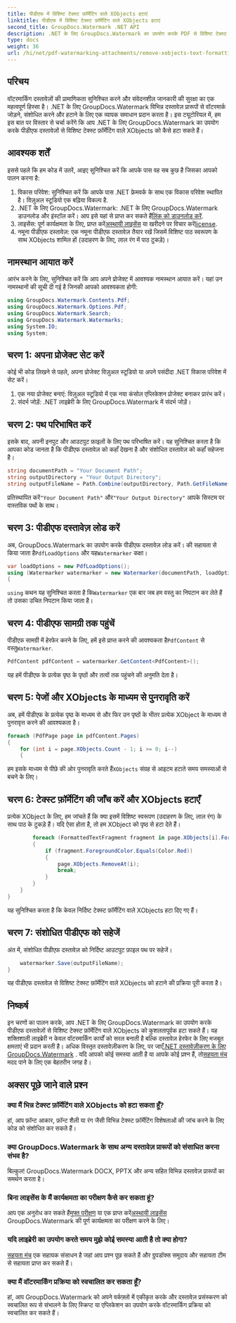 ```yaml
---
title: पीडीएफ में विशिष्ट टेक्स्ट फ़ॉर्मेटिंग वाले XObjects हटाएं
linktitle: पीडीएफ में विशिष्ट टेक्स्ट फ़ॉर्मेटिंग वाले XObjects हटाएं
second_title: GroupDocs.Watermark .NET API
description: .NET के लिए GroupDocs.Watermark का उपयोग करके PDF से विशिष्ट टेक्स्ट फ़ॉर्मेटिंग वाले XObjects को आसानी से हटा दें। निर्बाध दस्तावेज़ हेरफेर के लिए हमारी मार्गदर्शिका का पालन करें।
type: docs
weight: 36
url: /hi/net/pdf-watermarking-attachments/remove-xobjects-text-formatting-pdf/
---
```

## परिचय
वॉटरमार्किंग दस्तावेज़ों की प्रामाणिकता सुनिश्चित करने और संवेदनशील जानकारी की सुरक्षा का एक महत्वपूर्ण हिस्सा है। .NET के लिए GroupDocs.Watermark विभिन्न दस्तावेज़ प्रारूपों से वॉटरमार्क जोड़ने, संशोधित करने और हटाने के लिए एक व्यापक समाधान प्रदान करता है। इस ट्यूटोरियल में, हम इस बात पर विस्तार से चर्चा करेंगे कि आप .NET के लिए GroupDocs.Watermark का उपयोग करके पीडीएफ दस्तावेज़ों से विशिष्ट टेक्स्ट फ़ॉर्मेटिंग वाले XObjects को कैसे हटा सकते हैं।
## आवश्यक शर्तें
इससे पहले कि हम कोड में उतरें, आइए सुनिश्चित करें कि आपके पास वह सब कुछ है जिसका आपको पालन करना है:
1. विकास परिवेश: सुनिश्चित करें कि आपके पास .NET फ्रेमवर्क के साथ एक विकास परिवेश स्थापित है। विज़ुअल स्टूडियो एक बढ़िया विकल्प है.
2.  .NET के लिए GroupDocs.Watermark: .NET के लिए GroupDocs.Watermark डाउनलोड और इंस्टॉल करें। आप इसे यहां से प्राप्त कर सकते हैं[लिंक को डाउनलोड करें](https://releases.groupdocs.com/Watermark/net/).
3.  लाइसेंस: पूर्ण कार्यक्षमता के लिए, प्राप्त करें[अस्थायी लाइसेंस](https://purchase.groupdocs.com/temporary-लाइसेंस/) या खरीदने पर विचार करें[license](https://purchase.groupdocs.com/buy).
4. नमूना पीडीएफ दस्तावेज़: एक नमूना पीडीएफ दस्तावेज़ तैयार रखें जिसमें विशिष्ट पाठ स्वरूपण के साथ XObjects शामिल हों (उदाहरण के लिए, लाल रंग में पाठ टुकड़े)।

## नामस्थान आयात करें
आरंभ करने के लिए, सुनिश्चित करें कि आप अपने प्रोजेक्ट में आवश्यक नामस्थान आयात करें। यहां उन नामस्थानों की सूची दी गई है जिनकी आपको आवश्यकता होगी:
```csharp
using GroupDocs.Watermark.Contents.Pdf;
using GroupDocs.Watermark.Options.Pdf;
using GroupDocs.Watermark.Search;
using GroupDocs.Watermark.Watermarks;
using System.IO;
using System;
```
## चरण 1: अपना प्रोजेक्ट सेट करें
कोई भी कोड लिखने से पहले, अपना प्रोजेक्ट विज़ुअल स्टूडियो या अपने पसंदीदा .NET विकास परिवेश में सेट करें।
1. एक नया प्रोजेक्ट बनाएं: विज़ुअल स्टूडियो में एक नया कंसोल एप्लिकेशन प्रोजेक्ट बनाकर प्रारंभ करें।
2. संदर्भ जोड़ें: .NET लाइब्रेरी के लिए GroupDocs.Watermark में संदर्भ जोड़ें।
## चरण 2: पथ परिभाषित करें
इसके बाद, अपनी इनपुट और आउटपुट फ़ाइलों के लिए पथ परिभाषित करें। यह सुनिश्चित करता है कि आपका कोड जानता है कि पीडीएफ दस्तावेज़ को कहाँ देखना है और संशोधित दस्तावेज़ को कहाँ सहेजना है।
```csharp
string documentPath = "Your Document Path";
string outputDirectory = "Your Output Directory";
string outputFileName = Path.Combine(outputDirectory, Path.GetFileName(documentPath));
```
 प्रतिस्थापित करें`"Your Document Path"` और`"Your Output Directory"` आपके सिस्टम पर वास्तविक पथों के साथ।
## चरण 3: पीडीएफ दस्तावेज़ लोड करें
 अब, GroupDocs.Watermark का उपयोग करके पीडीएफ दस्तावेज़ लोड करें। की सहायता से किया जाता है`PdfLoadOptions` और यह`Watermarker` कक्षा।
```csharp
var loadOptions = new PdfLoadOptions();
using (Watermarker watermarker = new Watermarker(documentPath, loadOptions))
{
```
`using` कथन यह सुनिश्चित करता है कि`Watermarker` एक बार जब हम वस्तु का निपटान कर लेते हैं तो उसका उचित निपटान किया जाता है।
## चरण 4: पीडीएफ सामग्री तक पहुंचें
 पीडीएफ सामग्री में हेरफेर करने के लिए, हमें इसे प्राप्त करने की आवश्यकता है`PdfContent` से वस्तु`Watermarker`.
```csharp
PdfContent pdfContent = watermarker.GetContent<PdfContent>();
```
यह हमें पीडीएफ के प्रत्येक पृष्ठ के पृष्ठों और तत्वों तक पहुंचने की अनुमति देता है।
## चरण 5: पेजों और XObjects के माध्यम से पुनरावृति करें
अब, हमें पीडीएफ के प्रत्येक पृष्ठ के माध्यम से और फिर उन पृष्ठों के भीतर प्रत्येक XObject के माध्यम से पुनरावृत्त करने की आवश्यकता है।
```csharp
foreach (PdfPage page in pdfContent.Pages)
{
    for (int i = page.XObjects.Count - 1; i >= 0; i--)
    {
```
 हम इसके माध्यम से पीछे की ओर पुनरावृति करते हैं`XObjects` संग्रह से आइटम हटाते समय समस्याओं से बचने के लिए।
## चरण 6: टेक्स्ट फ़ॉर्मेटिंग की जाँच करें और XObjects हटाएँ
प्रत्येक XObject के लिए, हम जांचते हैं कि क्या इसमें विशिष्ट स्वरूपण (उदाहरण के लिए, लाल रंग) के साथ पाठ के टुकड़े हैं। यदि ऐसा होता है, तो हम XObject को पृष्ठ से हटा देते हैं।
```csharp
        foreach (FormattedTextFragment fragment in page.XObjects[i].FormattedTextFragments)
        {
            if (fragment.ForegroundColor.Equals(Color.Red))
            {
                page.XObjects.RemoveAt(i);
                break;
            }
        }
    }
}
```
यह सुनिश्चित करता है कि केवल निर्दिष्ट टेक्स्ट फ़ॉर्मेटिंग वाले XObjects हटा दिए गए हैं।
## चरण 7: संशोधित पीडीएफ को सहेजें
अंत में, संशोधित पीडीएफ दस्तावेज़ को निर्दिष्ट आउटपुट फ़ाइल पथ पर सहेजें।
```csharp
    watermarker.Save(outputFileName);
}
```
यह पीडीएफ दस्तावेज़ से विशिष्ट टेक्स्ट फ़ॉर्मेटिंग वाले XObjects को हटाने की प्रक्रिया पूरी करता है।

## निष्कर्ष
इन चरणों का पालन करके, आप .NET के लिए GroupDocs.Watermark का उपयोग करके पीडीएफ दस्तावेज़ों से विशिष्ट टेक्स्ट फ़ॉर्मेटिंग वाले XObjects को कुशलतापूर्वक हटा सकते हैं। यह शक्तिशाली लाइब्रेरी न केवल वॉटरमार्किंग कार्यों को सरल बनाती है बल्कि दस्तावेज़ हेरफेर के लिए मजबूत क्षमताएं भी प्रदान करती है। अधिक विस्तृत दस्तावेज़ीकरण के लिए, पर जाएँ[.NET दस्तावेज़ीकरण के लिए GroupDocs.Watermark](https://reference.groupdocs.com/Watermark/net/) . यदि आपको कोई समस्या आती है या आपके कोई प्रश्न हैं, तो[सहयता मंच](https://forum.groupdocs.com/c/watermark/19) मदद पाने के लिए एक बेहतरीन जगह है।
## अक्सर पूछे जाने वाले प्रश्न
### क्या मैं भिन्न टेक्स्ट फ़ॉर्मेटिंग वाले XObjects को हटा सकता हूँ?
हां, आप फ़ॉन्ट आकार, फ़ॉन्ट शैली या रंग जैसी विभिन्न टेक्स्ट फ़ॉर्मेटिंग विशेषताओं की जांच करने के लिए कोड को संशोधित कर सकते हैं।
### क्या GroupDocs.Watermark के साथ अन्य दस्तावेज़ प्रारूपों को संसाधित करना संभव है?
बिल्कुल! GroupDocs.Watermark DOCX, PPTX और अन्य सहित विभिन्न दस्तावेज़ प्रारूपों का समर्थन करता है।
### बिना लाइसेंस के मैं कार्यक्षमता का परीक्षण कैसे कर सकता हूं?
 आप एक अनुरोध कर सकते हैं[मुफ्त परीक्षण](https://releases.groupdocs.com/) या एक प्राप्त करें[अस्थायी लाइसेंस](https://purchase.groupdocs.com/temporary-license/) GroupDocs.Watermark की पूर्ण कार्यक्षमता का परीक्षण करने के लिए।
### यदि लाइब्रेरी का उपयोग करते समय मुझे कोई समस्या आती है तो क्या होगा?
[सहयता मंच](https://forum.groupdocs.com/c/watermark/19) एक सहायक संसाधन है जहां आप प्रश्न पूछ सकते हैं और ग्रुपडॉक्स समुदाय और सहायता टीम से सहायता प्राप्त कर सकते हैं।
### क्या मैं वॉटरमार्किंग प्रक्रिया को स्वचालित कर सकता हूँ?
हां, आप GroupDocs.Watermark को अपने वर्कफ़्लो में एकीकृत करके और दस्तावेज़ प्रसंस्करण को स्वचालित रूप से संभालने के लिए स्क्रिप्ट या एप्लिकेशन का उपयोग करके वॉटरमार्किंग प्रक्रिया को स्वचालित कर सकते हैं।